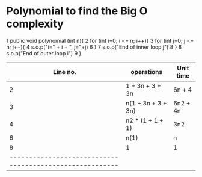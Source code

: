 # Polynomial to find the Big O complexity


1 public void polynomial (int n){
2     for (int i=0; i <= n; i++){
3         for (int j=0; j <= n; j++){
4             s.o.p("i=" + i + ", j="+j)
6         }
7         s.o.p("End of inner loop j")
8     }
8     s.o.p("End of outer loop i")
9 }

| Line no. | operations                  |  Unit time    |
|----------|-----------------------------|---------------|
|    2     | 1 + 3n + 3 + 3n             |  6n + 4       |
|    3     | n(1 + 3n + 3 + 3n)          |  6n2 + 4n     |
|    4     | n2 * (1 + 1 + 1)            |     3n2       |
|    6     |       n(1)                  |      n        |
|    8     |          1                  |      1        |
|--------------------------------------------------------|
